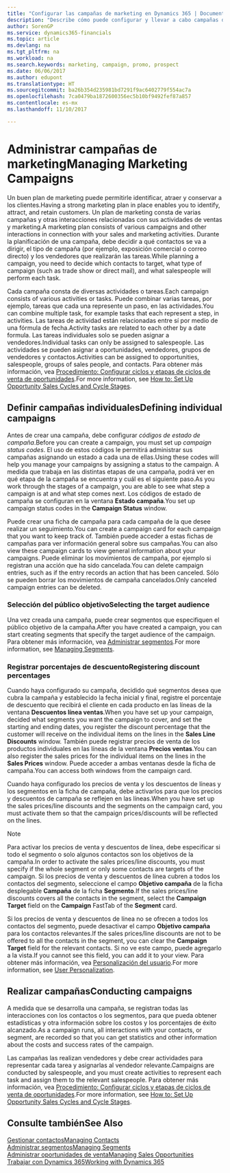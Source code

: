 ```yaml
---
title: "Configurar las campañas de marketing en Dynamics 365 | Documentos de Microsoft"
description: "Describe cómo puede configurar y llevar a cabo campañas de marketing en Dynamics 365 para ayudarle a identificar, atraer y conservar a los clientes."
author: SorenGP
ms.service: dynamics365-financials
ms.topic: article
ms.devlang: na
ms.tgt_pltfrm: na
ms.workload: na
ms.search.keywords: marketing, campaign, promo, prospect
ms.date: 06/06/2017
ms.author: edupont
ms.translationtype: HT
ms.sourcegitcommit: ba26b354d235981bd7291f9ac6402779f554ac7a
ms.openlocfilehash: 7ca0479ba1872600356ec5b10bf9492fef87a857
ms.contentlocale: es-mx
ms.lasthandoff: 11/10/2017

---
```

# <a name="managing-marketing-campaigns"></a><span data-ttu-id="9b76c-103">Administrar campañas de marketing</span><span class="sxs-lookup"><span data-stu-id="9b76c-103">Managing Marketing Campaigns</span></span>
<span data-ttu-id="9b76c-104">Un buen plan de marketing puede permitirle identificar, atraer y conservar a los clientes.</span><span class="sxs-lookup"><span data-stu-id="9b76c-104">Having a strong marketing plan in place enables you to identify, attract, and retain customers.</span></span> <span data-ttu-id="9b76c-105">Un plan de marketing consta de varias campañas y otras interacciones relacionadas con sus actividades de ventas y marketing.</span><span class="sxs-lookup"><span data-stu-id="9b76c-105">A marketing plan consists of various campaigns and other interactions in connection with your sales and marketing activities.</span></span> <span data-ttu-id="9b76c-106">Durante la planificación de una campaña, debe decidir a qué contactos se va a dirigir, el tipo de campaña (por ejemplo, exposición comercial o correo directo) y los vendedores que realizarán las tareas.</span><span class="sxs-lookup"><span data-stu-id="9b76c-106">While planning a campaign, you need to decide which contacts to target, what type of campaign (such as trade show or direct mail), and what salespeople will perform each task.</span></span>

<span data-ttu-id="9b76c-107">Cada campaña consta de diversas actividades o tareas.</span><span class="sxs-lookup"><span data-stu-id="9b76c-107">Each campaign consists of various activities or tasks.</span></span> <span data-ttu-id="9b76c-108">Puede combinar varias tareas, por ejemplo, tareas que cada una represente un paso, en las actividades.</span><span class="sxs-lookup"><span data-stu-id="9b76c-108">You can combine multiple task, for example tasks that each represent a step, in activities.</span></span> <span data-ttu-id="9b76c-109">Las tareas de actividad están relacionadas entre sí por medio de una fórmula de fecha.</span><span class="sxs-lookup"><span data-stu-id="9b76c-109">Activity tasks are related to each other by a date formula.</span></span> <span data-ttu-id="9b76c-110">Las tareas individuales solo se pueden asignar a vendedores.</span><span class="sxs-lookup"><span data-stu-id="9b76c-110">Individual tasks can only be assigned to salespeople.</span></span> <span data-ttu-id="9b76c-111">Las actividades se pueden asignar a oportunidades, vendedores, grupos de vendedores y contactos.</span><span class="sxs-lookup"><span data-stu-id="9b76c-111">Activities can be assigned to opportunities, salespeople, groups of sales people, and contacts.</span></span> <span data-ttu-id="9b76c-112">Para obtener más información, vea [Procedimiento: Configurar ciclos y etapas de ciclos de venta de oportunidades](marketing-how-setup-opportunity-sales-cycles-stages.md).</span><span class="sxs-lookup"><span data-stu-id="9b76c-112">For more information, see [How to: Set Up Opportunity Sales Cycles and Cycle Stages](marketing-how-setup-opportunity-sales-cycles-stages.md).</span></span>

## <a name="defining-individual-campaigns"></a><span data-ttu-id="9b76c-113">Definir campañas individuales</span><span class="sxs-lookup"><span data-stu-id="9b76c-113">Defining individual campaigns</span></span>
<span data-ttu-id="9b76c-114">Antes de crear una campaña, debe configurar *códigos de estado de campaña*.</span><span class="sxs-lookup"><span data-stu-id="9b76c-114">Before you can create a campaign, you must set up *campaign status codes*.</span></span> <span data-ttu-id="9b76c-115">El uso de estos códigos le permitirá administrar sus campañas asignando un estado a cada una de ellas.</span><span class="sxs-lookup"><span data-stu-id="9b76c-115">Using these codes will help you manage your campaigns by assigning a status to the campaign.</span></span> <span data-ttu-id="9b76c-116">A medida que trabaja en las distintas etapas de una campaña, podrá ver en qué etapa de la campaña se encuentra y cuál es el siguiente paso.</span><span class="sxs-lookup"><span data-stu-id="9b76c-116">As you work through the stages of a campaign, you are able to see what step a campaign is at and what step comes next.</span></span> <span data-ttu-id="9b76c-117">Los códigos de estado de campaña se configuran en la ventana **Estado campaña**.</span><span class="sxs-lookup"><span data-stu-id="9b76c-117">You set up campaign status codes in the **Campaign Status** window.</span></span>

<span data-ttu-id="9b76c-118">Puede crear una ficha de campaña para cada campaña de la que desee realizar un seguimiento.</span><span class="sxs-lookup"><span data-stu-id="9b76c-118">You can create a campaign card for each campaign that you want to keep track of.</span></span> <span data-ttu-id="9b76c-119">También puede acceder a estas fichas de campañas para ver información general sobre sus campañas.</span><span class="sxs-lookup"><span data-stu-id="9b76c-119">You can also view these campaign cards to view general information about your campaigns.</span></span>
<span data-ttu-id="9b76c-120">Puede eliminar los movimientos de campaña, por ejemplo si registran una acción que ha sido cancelada.</span><span class="sxs-lookup"><span data-stu-id="9b76c-120">You can delete campaign entries, such as if the entry records an action that has been canceled.</span></span> <span data-ttu-id="9b76c-121">Sólo se pueden borrar los movimientos de campaña cancelados.</span><span class="sxs-lookup"><span data-stu-id="9b76c-121">Only canceled campaign entries can be deleted.</span></span>

### <a name="selecting-the-target-audience"></a><span data-ttu-id="9b76c-122">Selección del público objetivo</span><span class="sxs-lookup"><span data-stu-id="9b76c-122">Selecting the target audience</span></span>
<span data-ttu-id="9b76c-123">Una vez creada una campaña, puede crear segmentos que especifiquen el público objetivo de la campaña.</span><span class="sxs-lookup"><span data-stu-id="9b76c-123">After you have created a campaign, you can start creating segments that specify the target audience of the campaign.</span></span> <span data-ttu-id="9b76c-124">Para obtener más información, vea [Administrar segmentos](marketing-segments.md).</span><span class="sxs-lookup"><span data-stu-id="9b76c-124">For more information, see [Managing Segments](marketing-segments.md).</span></span>

### <a name="registering-discount-percentages"></a><span data-ttu-id="9b76c-125">Registrar porcentajes de descuento</span><span class="sxs-lookup"><span data-stu-id="9b76c-125">Registering discount percentages</span></span>
<span data-ttu-id="9b76c-126">Cuando haya configurado su campaña, decidido qué segmentos desea que cubra la campaña y establecido la fecha inicial y final, registre el porcentaje de descuento que recibirá el cliente en cada producto en las líneas de la ventana **Descuentos línea ventas**.</span><span class="sxs-lookup"><span data-stu-id="9b76c-126">When you have set up your campaign, decided what segments you want the campaign to cover, and set the starting and ending dates, you register the discount percentage that the customer will receive on the individual items on the lines in the **Sales Line Discounts** window.</span></span> <span data-ttu-id="9b76c-127">También puede registrar precios de venta de los productos individuales en las líneas de la ventana **Precios ventas**.</span><span class="sxs-lookup"><span data-stu-id="9b76c-127">You can also register the sales prices for the individual items on the lines in the **Sales Prices** window.</span></span> <span data-ttu-id="9b76c-128">Puede acceder a ambas ventanas desde la ficha de campaña.</span><span class="sxs-lookup"><span data-stu-id="9b76c-128">You can access both windows from the campaign card.</span></span>

 <span data-ttu-id="9b76c-129">Cuando haya configurado los precios de venta y los descuentos de líneas y los segmentos en la ficha de campaña, debe activarlos para que los precios y descuentos de campaña se reflejen en las líneas.</span><span class="sxs-lookup"><span data-stu-id="9b76c-129">When you have set up the sales prices/line discounts and the segments on the campaign card, you must activate them so that the campaign prices/discounts will be reflected on the lines.</span></span>

> [!NOTE]  
>   <span data-ttu-id="9b76c-130">Para activar los precios de venta y descuentos de línea, debe especificar si todo el segmento o solo algunos contactos son los objetivos de la campaña.</span><span class="sxs-lookup"><span data-stu-id="9b76c-130">In order to activate the sales prices/line discounts, you must specify if the whole segment or only some contacts are targets of the campaign.</span></span> <span data-ttu-id="9b76c-131">Si los precios de venta y descuentos de línea cubren a todos los contactos del segmento, seleccione el campo **Objetivo campaña** de la ficha desplegable **Campaña** de la ficha **Segmento**.</span><span class="sxs-lookup"><span data-stu-id="9b76c-131">If the sales prices/line discounts covers all the contacts in the segment, select the **Campaign Target** field on the **Campaign** FastTab of the **Segment** card.</span></span>

<span data-ttu-id="9b76c-132">Si los precios de venta y descuentos de línea no se ofrecen a todos los contactos del segmento, puede desactivar el campo **Objetivo campaña** para los contactos relevantes.</span><span class="sxs-lookup"><span data-stu-id="9b76c-132">If the sales prices/line discounts are not to be offered to all the contacts in the segment, you can clear the **Campaign Target** field for the relevant contacts.</span></span> <span data-ttu-id="9b76c-133">Si no ve este campo, puede agregarlo a la vista.</span><span class="sxs-lookup"><span data-stu-id="9b76c-133">If you cannot see this field, you can add it to your view.</span></span> <span data-ttu-id="9b76c-134">Para obtener más información, vea [Personalización del usuario](ui-user-personalization.md).</span><span class="sxs-lookup"><span data-stu-id="9b76c-134">For more information, see [User Personalization](ui-user-personalization.md).</span></span>

## <a name="conducting-campaigns"></a><span data-ttu-id="9b76c-135">Realizar campañas</span><span class="sxs-lookup"><span data-stu-id="9b76c-135">Conducting campaigns</span></span>
<span data-ttu-id="9b76c-136">A medida que se desarrolla una campaña, se registran todas las interacciones con los contactos o los segmentos, para que pueda obtener estadísticas y otra información sobre los costos y los porcentajes de éxito alcanzado.</span><span class="sxs-lookup"><span data-stu-id="9b76c-136">As a campaign runs, all interactions with your contacts, or segment, are recorded so that you can get statistics and other information about the costs and success rates of the campaign.</span></span>

<span data-ttu-id="9b76c-137">Las campañas las realizan vendedores y debe crear actividades para representar cada tarea y asignarlas al vendedor relevante.</span><span class="sxs-lookup"><span data-stu-id="9b76c-137">Campaigns are conducted by salespeople, and you must create activities to represent each task and assign them to the relevant salespeople.</span></span> <span data-ttu-id="9b76c-138">Para obtener más información, vea [Procedimiento: Configurar ciclos y etapas de ciclos de venta de oportunidades](marketing-how-setup-opportunity-sales-cycles-stages.md).</span><span class="sxs-lookup"><span data-stu-id="9b76c-138">For more information, see [How to: Set Up Opportunity Sales Cycles and Cycle Stages](marketing-how-setup-opportunity-sales-cycles-stages.md).</span></span>

## <a name="see-also"></a><span data-ttu-id="9b76c-139">Consulte también</span><span class="sxs-lookup"><span data-stu-id="9b76c-139">See Also</span></span>
[<span data-ttu-id="9b76c-140">Gestionar contactos</span><span class="sxs-lookup"><span data-stu-id="9b76c-140">Managing Contacts</span></span>](marketing-contacts.md)  
[<span data-ttu-id="9b76c-141">Administrar segmentos</span><span class="sxs-lookup"><span data-stu-id="9b76c-141">Managing Segments</span></span>](marketing-segments.md)  
[<span data-ttu-id="9b76c-142">Administrar oportunidades de venta</span><span class="sxs-lookup"><span data-stu-id="9b76c-142">Managing Sales Opportunities</span></span>](marketing-manage-sales-opportunities.md)  
[<span data-ttu-id="9b76c-143">Trabajar con Dynamics 365</span><span class="sxs-lookup"><span data-stu-id="9b76c-143">Working with Dynamics 365</span></span>](ui-work-product.md)  

